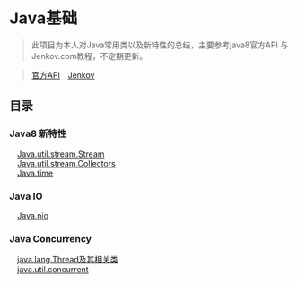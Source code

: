 Java基础
==========

>此项目为本人对Java常用类以及新特性的总结，主要参考java8官方API 与 Jenkov.com教程，不定期更新。

>[官方API](https://docs.oracle.com/javase/8/docs/api/)&ensp;&ensp;[Jenkov](http://tutorials.jenkov.com/)&ensp;

目录
----

### Java8 新特性
&emsp;[Java.util.stream.Stream](https://github.com/whetherlove/java_basics/tree/master/src/java8/stream)<br />
&emsp;[Java.util.stream.Collectors](https://github.com/whetherlove/java_basics/tree/master/src/java8/collectors)<br />
&emsp;[Java.time](https://github.com/whetherlove/java_basics/tree/master/src/java8/time)<br />


### Java IO
&emsp;[Java.nio](https://github.com/whetherlove/java_basics/tree/master/src/nio)<br />


### Java Concurrency
&emsp;[java.lang.Thread及其相关类](https://github.com/whetherlove/java_basics/tree/master/src/nio)<br />
&emsp;[java.util.concurrent](https://github.com/whetherlove/java_basics/tree/master/src/nio)<br />





